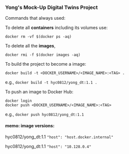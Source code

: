 ### Yong's Mock-Up Digital Twins Project


Commands that always used:

To delete all **containers** including its volumes use:

```docker
docker rm -vf $(docker ps -aq)
```

To delete all the **images**,

```
docker rmi -f $(docker images -aq)
```

To build the project to become a image:

```
docker build -t <DOCKER_USERNAME>/<IMAGE_NAME>:<TAG> .
```
e.g., `docker build -t hyc0812/yong_dt:1.1 .`

To push an image to Docker Hub:

```
docker login
docker push <DOCKER_USERNAME>/<IMAGE_NAME>:<TAG>
```
e.g., `docker push hyc0812/yong_dt:1.1`


#### memo: image versions:


hyc0812/yong_dt:1.1 `"host": "host.docker.internal"`

hyc0812/yong_dt:1.1 `"host": "10.128.0.4"`
 
